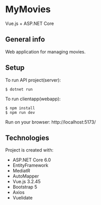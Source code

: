 # MyMovies
Vue.js + ASP.NET Core

## General info
Web application for managing movies. 

## Setup
To run API project(server):
```
$ dotnet run
```
To run clientapp(webapp):
```
$ npm install
$ npm run dev
```
Run on your browser: http://localhost:5173/

## Technologies
Project is created with:
* ASP.NET Core 6.0
* EntityFramework
* MediatR
* AutoMapper
* Vue.js 3.2.45
* Bootstrap 5
* Axios
* Vuelidate
